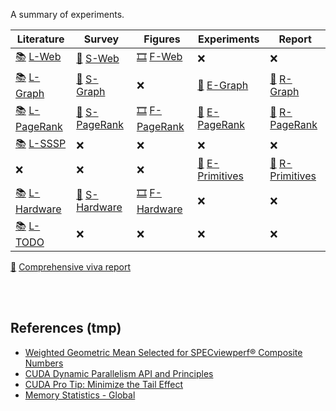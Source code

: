 A summary of experiments.

| Literature                   | Survey                       | Figures                      | Experiments                      | Report                           |
| ---------------------------- | ---------------------------- | ---------------------------- | -------------------------------- | -------------------------------- |
| [📚][l+web] [L-Web]           | [📖][s+web] [S-Web]           | [🎞️][f+web] [F-Web]           | ❌                                | ❌                                |
| [📚][l+graph] [L-Graph]       | [📖][s+graph] [S-Graph]       | ❌                            | [🧪][e+graph] [E-Graph]           | [📓][r+graph] [R-Graph]           |
| [📚][l+pagerank] [L-PageRank] | [📖][s+pagerank] [S-PageRank] | [🎞️][f+pagerank] [F-PageRank] | [🧪][e+pagerank] [E-PageRank]     | [📓][r+pagerank] [R-PageRank]     |
| [📚][l+sssp] [L-SSSP]         | ❌                            | ❌                            | ❌                                | ❌                                |
| ❌                            | ❌                            | ❌                            | [🧪][e+primitives] [E-Primitives] | [📓][r+primitives] [R-Primitives] |
| [📚][l+hardware] [L-Hardware]  | [📖][s+hardware] [S-Hardware]                | [🎞️][f+hardware] [F-Hardware]                            | ❌ | ❌ |
| [📚][l+todo] [L-TODO]         | ❌                            | ❌                            | ❌                                | ❌                                |

[📃][r+viva] [Comprehensive viva report][R-Viva]

<br>
<br>


## References (tmp)

- [Weighted Geometric Mean Selected for SPECviewperf® Composite Numbers](https://www.spec.org/gwpg/gpc.static/geometric.html)
- [CUDA Dynamic Parallelism API and Principles](https://developer.nvidia.com/blog/cuda-dynamic-parallelism-api-principles/)
- [CUDA Pro Tip: Minimize the Tail Effect](https://developer.nvidia.com/blog/cuda-pro-tip-minimize-the-tail-effect/)
- [Memory Statistics - Global](https://docs.nvidia.com/gameworks/content/developertools/desktop/analysis/report/cudaexperiments/kernellevel/memorystatisticsglobal.htm)

[l+web]: https://docs.google.com/document/d/1SBhrb5nOYo505aaJ9ltKUl_q7X4iqKzy_zElSWdZVK0/edit?usp=sharing
[L-Web]: https://docs.google.com/document/d/e/2PACX-1vQd1mKttLwh6EN9QAnLW95VJP8j94KlXZfwCa-YaeYDrqjy4wFsdwFTqs2rCtcwJoGnFumc7KAkziUA/pub
[l+graph]: https://docs.google.com/document/d/1lu8cvmc1tPCEdh5RohZuroNzJOTXG9CIz7yDBd9GIFo/edit?usp=sharing
[L-Graph]: https://docs.google.com/document/d/e/2PACX-1vTprdbT9Wf0m6M3qUSRSDNSKzzu93HW-LsSEk93wz_ci9DjsfijByAvoWYvBGnBVktS97PEYcA9x0GJ/pub
[l+pagerank]: https://docs.google.com/document/d/1kPkzQ3w5eb6TZ3_PWQlsvoXRNTKSoBZ5XntFtSo1rkA/edit?usp=sharing
[L-PageRank]: https://docs.google.com/document/d/e/2PACX-1vT661cPTHP8aHtmnJ8lToNzkWOHiDpYPSN3KiaPL0PYNgupCv7J9neFgS_Us20keZYAJdtcJ7LhPbCf/pub
[l+sssp]: https://docs.google.com/document/d/1w_trwZT4sYwsHm9x8gg3rWY6rE5V-Y7aOiDRfS66skU/edit?usp=sharing
[L-SSSP]: https://docs.google.com/document/d/e/2PACX-1vSLZ-zgnBgF9IDJa1fb7eEN9MDdGNevh-YJ0dDminP9CEl5G_OBGZGdtsxy-pQc0nqNN9OmiVYwkDq-/pub
[l+hardware]: https://docs.google.com/document/d/1dvQkwwsbbuwFgxtidlSMBByRiUsIIJfzEYGHYBIi1Hk/edit?usp=sharing
[L-Hardware]: https://docs.google.com/document/d/e/2PACX-1vTGEICpbE8d-YE-3jFK3UXqgNoWkuMkJlE2v3HzxMQRL1z9d1ZYrKTtwrHs9VmjBMRvyLf2QoUM7GRm/pub
[l+todo]: https://docs.google.com/document/d/1iqxQbpdmPWi7s8R0o--HokKdfhdh8xqotkxlMEkiyV8/edit?usp=sharing
[L-TODO]: https://docs.google.com/document/d/e/2PACX-1vQ-PDUOBZvzy6Q69MZEQhzCYD7JiN3PwZxN_Y7SZOcy-3cpuzT8pbyaAKLYRmqdpUdUqnZSq6u2ixUZ/pub

[s+web]: https://docs.google.com/document/d/1hyRhoN8Fqcan6bdkjiy6UKQTmeQP2aoWgzwy68fAD_0/edit?usp=sharing
[S-Web]: https://docs.google.com/document/d/e/2PACX-1vSOcdWcF9wmM1oJfb6GmjXNQ3-ZsSLpHsZ9Np1qm7k9eCib1A8nYCmGrg8YJ24sEAOetY9Is1KYBBmX/pub
[s+graph]: https://docs.google.com/document/d/1aoyHJ852wqXbDNc8Dv6RBXdRvaQMD5VZmEqfcx1fhwU/edit?usp=sharing
[S-Graph]: https://docs.google.com/document/d/e/2PACX-1vSoB8mbjF6tnF0AxbimUkXHX1wfAp0MawFvbQpD_t7Xr1_isWFQr5LSTe9YhX9i8leRW7Yi9L2RTkcf/pub
[s+pagerank]: https://docs.google.com/document/d/1f1i67F2NM4xwWQu1nmwCZAfC8LI7Lqy8LV37jQt5SJI/edit?usp=sharing
[S-PageRank]: https://docs.google.com/document/d/e/2PACX-1vQHIHtlFg2gcGxTaVOSzaGslAfaRTCX1wk5NVkKY8fR0_5GfTqWhwBtsyTg9qrdFDeUNuh_Dm2T00AH/pub
[s+hardware]: https://docs.google.com/document/d/1jLJalHTQWApMWbRav-ZtFhp0w0aIbk_-1zwssjq-sDE/edit?usp=sharing
[S-Hardware]: https://docs.google.com/document/d/e/2PACX-1vSCxmR3zm8G80WIJZZnEl3TbMXTa5wJ8niOwrrPUNRG84nGSiK0m4GlyLtjOylOl9seeNGsw1ZVqKYc/pub

[f+web]: https://photos.app.goo.gl/EihTuJBERncTuHAr5
[F-Web]: https://photos.app.goo.gl/EihTuJBERncTuHAr5
[f+graph]: https://photos.app.goo.gl/YjuhgiCQ4jsMwSDu8
[F-Graph]: https://photos.app.goo.gl/YjuhgiCQ4jsMwSDu8
[f+pagerank]: https://photos.app.goo.gl/46xwQi1R1NLhqzkr7
[F-PageRank]: https://photos.app.goo.gl/46xwQi1R1NLhqzkr7
[f+hardware]: https://photos.app.goo.gl/vRKt46Cxm1MtiY4q7
[F-Hardware]: https://photos.app.goo.gl/vRKt46Cxm1MtiY4q7

[e+graph]: https://docs.google.com/document/d/1me-HjvMbayIzyV1ukO6rMaq5PNNfVCGjtGcMwAiv2eA/edit?usp=sharing
[E-Graph]: https://docs.google.com/document/d/e/2PACX-1vSNFD8HytlVJuxgCaYTObNu_tvsLJGh8QbBo9qzrWvY9h7L8GtnYX2Vi-94W2ExOd7dbtM5GAMT0KZB/pub
[e+pagerank]: https://docs.google.com/document/d/1iTq3J0v9qIOW5cAq9pAz2eCPB5RbJsNxWU8ZikSWmts/edit?usp=sharing
[E-PageRank]: https://docs.google.com/document/d/e/2PACX-1vR942edaVSV4GKYvajBQRKhrZcxSrtHZKktonfOrgpqWRfZAUnOmsrBqUMCwCiEakMjjva9Cdeuucv4/pub
[e+primitives]: https://docs.google.com/document/d/1pgizQkD6gukcijkwoTno-Om5w1nlojXlw2sFPzeyz5A/edit?usp=sharing
[E-Primitives]: https://docs.google.com/document/d/e/2PACX-1vRp8WbI4SCjcmGw2Tq-omj-8WvFJ1USjL8dpIQUs8SAt0VEVRCenTBdZ5kUiOkTz0FJMLMmGWpKCgFO/pub

[r+graph]: https://docs.google.com/document/d/1TpnLVMkGZfQUC0Cg3pKBXdu0FKzayog3L3Zxmk_P1fQ/edit?usp=sharing
[R-Graph]: https://docs.google.com/document/d/e/2PACX-1vSVM5WN7BIx7-rE2RAFnDiKF0nPqqQeexjcSgaLIT5UyCez9nN55XFskr0_nD0hgPYu94s_fE3djzpK/pub
[r+pagerank]: https://docs.google.com/document/d/1nRReOVRmyexWTCyRuY_9d0s85ppNVM9b3Kv0HJ3tap0/edit?usp=sharing
[R-PageRank]: https://docs.google.com/document/d/e/2PACX-1vQsLXTdGd60LdzmyZNdRj7UyVsVWIRGVlvxGEHMN1ooqK6FSShO3KWohy18C1aPL2UV5kfMZ_Pa3xUI/pub
[r+primitives]: https://docs.google.com/document/d/13S9APPb2B0bfaQ5yXt2aJMay_TTNleb2iIB90BBje5c/edit?usp=sharing
[R-Primitives]: https://docs.google.com/document/d/e/2PACX-1vRmlMQxZXnL09aJ5YRvmvYOcKbR2AEdJoRSyU-Mh8qBoyHNFPEDG-Rh5u2x-ARalvCZclf-vWRDlAaT/pub
[r+viva]: https://docs.google.com/document/d/1wdnsdCMnwmkPjEbOuEjfe6ai263T5psugthGLxa592A/edit?usp=sharing
[R-Viva]: https://docs.google.com/document/d/e/2PACX-1vSVZ1HcBRklr9P34LO33khztRtxHjz4IRfuAa-nemhHI478dgoHnOBNgRzzMRZ9c7nUDMNXbAVO6IJr/pub
